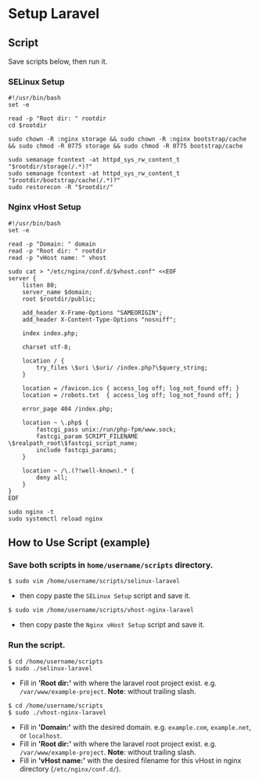 # Setup Laravel

## Script
Save scripts below, then run it.
### SELinux Setup
```
#!/usr/bin/bash
set -e

read -p "Root dir: " rootdir
cd $rootdir

sudo chown -R :nginx storage && sudo chown -R :nginx bootstrap/cache && sudo chmod -R 0775 storage && sudo chmod -R 0775 bootstrap/cache

sudo semanage fcontext -at httpd_sys_rw_content_t "$rootdir/storage(/.*)?"
sudo semanage fcontext -at httpd_sys_rw_content_t "$rootdir/bootstrap/cache(/.*)?"
sudo restorecon -R "$rootdir/"
```
### Nginx vHost Setup
```
#!/usr/bin/bash
set -e

read -p "Domain: " domain
read -p "Root dir: " rootdir
read -p "vHost name: " vhost

sudo cat > "/etc/nginx/conf.d/$vhost.conf" <<EOF
server {
    listen 80;
    server_name $domain;
    root $rootdir/public;

    add_header X-Frame-Options "SAMEORIGIN";
    add_header X-Content-Type-Options "nosniff";

    index index.php;

    charset utf-8;

    location / {
        try_files \$uri \$uri/ /index.php?\$query_string;
    }

    location = /favicon.ico { access_log off; log_not_found off; }
    location = /robots.txt  { access_log off; log_not_found off; }

    error_page 404 /index.php;

    location ~ \.php$ {
        fastcgi_pass unix:/run/php-fpm/www.sock;
        fastcgi_param SCRIPT_FILENAME \$realpath_root\$fastcgi_script_name;
        include fastcgi_params;
    }

    location ~ /\.(?!well-known).* {
        deny all;
    }
}
EOF

sudo nginx -t
sudo systemctl reload nginx
```
## How to Use Script (example)
### Save both scripts in `home/username/scripts` directory.
```
$ sudo vim /home/username/scripts/selinux-laravel
```
- then copy paste the `SELinux Setup` script and save  it.
```
$ sudo vim /home/username/scripts/vhost-nginx-laravel
```
- then copy paste the `Nginx vHost Setup` script and save  it.

### Run the script.
```
$ cd /home/username/scripts
$ sudo ./selinux-laravel
```
- Fill in **'Root dir:'** with where the laravel root project exist. e.g. `/var/www/example-project`. **Note**: without trailing slash.
```
$ cd /home/username/scripts
$ sudo ./vhost-nginx-laravel
```
- Fill in **'Domain:'** with the desired domain. e.g. `example.com`, `example.net`, or `localhost`.
- Fill in **'Root dir:'** with where the laravel root project exist. e.g. `/var/www/example-project`. **Note**: without trailing slash.
- Fill in **'vHost name:'** with the desired filename for this vHost in nginx directory (`/etc/nginx/conf.d/`).